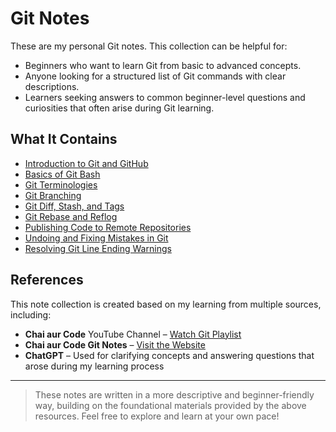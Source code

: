 # Git Notes

These are my personal Git notes. This collection can be helpful for:
- Beginners who want to learn Git from basic to advanced concepts.
- Anyone looking for a structured list of Git commands with clear descriptions.
- Learners seeking answers to common beginner-level questions and curiosities that often arise during Git learning.

## What It Contains

- [Introduction to Git and GitHub](1_Git_and_GitHub.md)
- [Basics of Git Bash](2_Git_bash.md)
- [Git Terminologies](3_Git_terminologies.md)
- [Git Branching](4_Branches_in_Git.md)
- [Git Diff, Stash, and Tags](5_diff_stash_n_tags.md)
- [Git Rebase and Reflog](6_rebase_n_reflog.md)
- [Publishing Code to Remote Repositories](7_publish_code_to_remote_repo.md)
- [Undoing and Fixing Mistakes in Git](8_Git_undoing_n_fixing_mistakes.md)
- [Resolving Git Line Ending Warnings](9_Resolve_Git_line_ending_warning.md)

## References

This note collection is created based on my learning from multiple sources, including:

- **Chai aur Code** YouTube Channel – [Watch Git Playlist](https://www.youtube.com/@chaiaurcode)
- **Chai aur Code Git Notes** – [Visit the Website](https://docs.chaicode.com)
- **ChatGPT** – Used for clarifying concepts and answering questions that arose during my learning process

---

> These notes are written in a more descriptive and beginner-friendly way, building on the foundational materials provided by the above resources. Feel free to explore and learn at your own pace!
